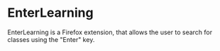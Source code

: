 # EnterLearning
EnterLearning is a Firefox extension, that allows the user to search for classes using the "Enter" key.

